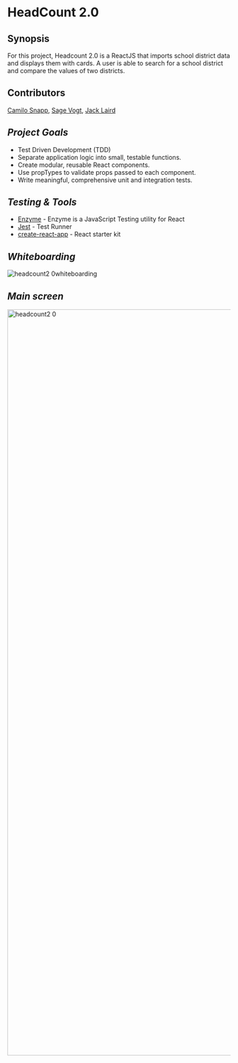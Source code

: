 # HeadCount 2.0

## Synopsis

For this project, Headcount 2.0 is a ReactJS that imports school district data and displays them with cards.
A user is able to search for a school district and compare the values of two districts.   

## Contributors

[Camilo Snapp](https://github.com/CamArturo), [Sage Vogt](https://github.com/SageVanGogt), [Jack Laird](https://github.com/JackLaird0)

## *Project Goals*
* Test Driven Development (TDD)
* Separate application logic into small, testable functions.
* Create modular, reusable React components.
* Use propTypes to validate props passed to each component.
* Write meaningful, comprehensive unit and integration tests.

## *Testing & Tools*

* [Enzyme](https://github.com/airbnb/enzyme) - Enzyme is a JavaScript Testing utility for React
* [Jest](https://facebook.github.io/jest/en/) - Test Runner
* [create-react-app](https://github.com/facebook/create-react-app) - React starter kit

## *Whiteboarding* 

![headcount2 0whiteboarding](https://user-images.githubusercontent.com/8752377/39725903-91b86a14-520a-11e8-8cae-b077de7bf17e.jpg)

## *Main screen*

<img width="1680" alt="headcount2 0" src="https://user-images.githubusercontent.com/8752377/39725855-601924a8-520a-11e8-8513-b62890ac8ea4.png">

